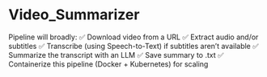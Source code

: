 # Video_Summarizer
Pipeline will broadly:  ✅ Download video from a URL ✅ Extract audio and/or subtitles ✅ Transcribe (using Speech-to-Text) if subtitles aren’t available ✅ Summarize the transcript with an LLM ✅ Save summary to .txt ✅ Containerize this pipeline (Docker + Kubernetes) for scaling
